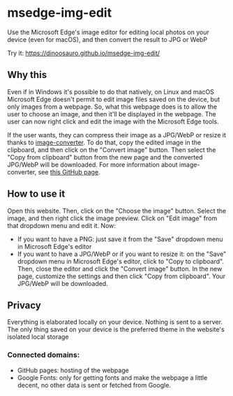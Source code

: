 # msedge-img-edit
Use the Microsoft Edge's image editor for editing local photos on your device (even for macOS), and then convert the result to JPG or WebP

Try it: https://dinoosauro.github.io/msedge-img-edit/

## Why this
Even if in Windows it's possible to do that natively, on Linux and macOS Microsoft Edge doesn't permit to edit image files saved on the device, but only images from a webpage. So, what this webpage does is to allow the user to choose an image, and then it'll be displayed in the webpage. The user can now right click and edit the image with the Microsoft Edge tools. 

If the user wants, they can compress their image as a JPG/WebP or resize it thanks to [image-converter](https://dinoosauro.github.io/image-converter/). To do that, copy the edited image in the clipboard, and then click on the "Convert image" button. Then select the "Copy from clipboard" button from the new page and the converted JPG/WebP will be downloaded. For more information about image-converter, see [this GitHub page](https://github.com/Dinoosauro/image-converter).

## How to use it
Open this website. Then, click on the "Choose the image" button. Select the image, and then right click the image preview. Click on "Edit image" from that dropdown menu and edit it. Now:
- If you want to have a PNG: just save it from the "Save" dropdown menu in Microsoft Edge's editor
- If you want to have a JPG/WebP or if you want to resize it: on the "Save" dropdown menu in Microsoft Edge's editor, click to "Copy to clipboard". Then, close the editor and click the "Convert image" button. In the new page, customize the settings and then click "Copy from clipboard". Your JPG/WebP will be downloaded.

## Privacy

Everything is elaborated locally on your device. Nothing is sent to a server. The only thing saved on your device is the preferred theme in the website's isolated local storage

### Connected domains:
- GitHub pages: hosting of the webpage
- Google Fonts: only for getting fonts and make the webpage a little decent, no other data is sent or fetched from Google.
